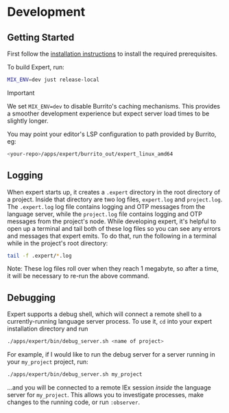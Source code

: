 # Development

## Getting Started

First follow the [installation instructions](installation.md) to install the
required prerequisites.

To build Expert, run:

```sh
MIX_ENV=dev just release-local
```

>[!IMPORTANT]
> We set `MIX_ENV=dev` to disable Burrito's caching mechanisms. This provides a
> smoother development experience but expect server load times to be slightly
> longer.

You may point your editor's LSP configuration to path provided by Burrito, eg:

```sh
<your-repo>/apps/expert/burrito_out/expert_linux_amd64
```

## Logging

When expert starts up, it creates a `.expert` directory in the root
directory of a project. Inside that directory are two log files,
`expert.log` and `project.log`. The `.expert.log` log file contains
logging and OTP messages from the language server, while the
`project.log` file contains logging and OTP messages from the
project's node. While developing expert, it's helpful to open up a
terminal and tail both of these log files so you can see any errors
and messages that expert emits. To do that, run the following in a
terminal while in the project's root directory:

```sh
tail -f .expert/*.log
```

Note: These log files roll over when they reach 1 megabyte, so after a
time, it will be necessary to re-run the above command.

## Debugging

Expert supports a debug shell, which will connect a remote shell to a
currently-running language server process. To use it, `cd` into your expert
installation directory and run

```sh
./apps/expert/bin/debug_server.sh <name of project>
```

For example, if I would like to run the debug server for a server running in
your `my_project` project, run:

```sh
./apps/expert/bin/debug_server.sh my_project
```

...and you will be connected to a remote IEx session _inside_ the language
server for `my_project`. This allows you to investigate processes, make changes
to the running code, or run `:observer`.
